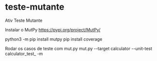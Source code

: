 # teste-mutante

Ativ Teste Mutante

Instalar o MutPy
https://pypi.org/project/MutPy/

python3 -m pip install mutpy
pip install coverage

Rodar os casos de teste com mut.py
mut.py --target calculator --unit-test calculator_test_ -m
